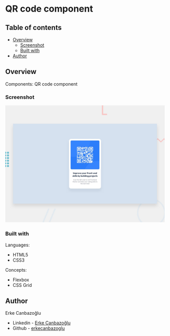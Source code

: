 # QR code component

## Table of contents

- [Overview](#overview)
  - [Screenshot](#screenshot)
  - [Built with](#built-with)
- [Author](#author)

## Overview

Components:
QR code component

### Screenshot

![](./design/desktop-preview.jpg)

### Built with

Languages:

- HTML5
- CSS3

Concepts:

- Flexbox
- CSS Grid

## Author

Erke Canbazoğlu

- Linkedin - [Erke Canbazoğlu](https://www.linkedin.com/in/erkecanbazoglu/)
- Github - [erkecanbazoglu](https://github.com/erkecanbazoglu)
